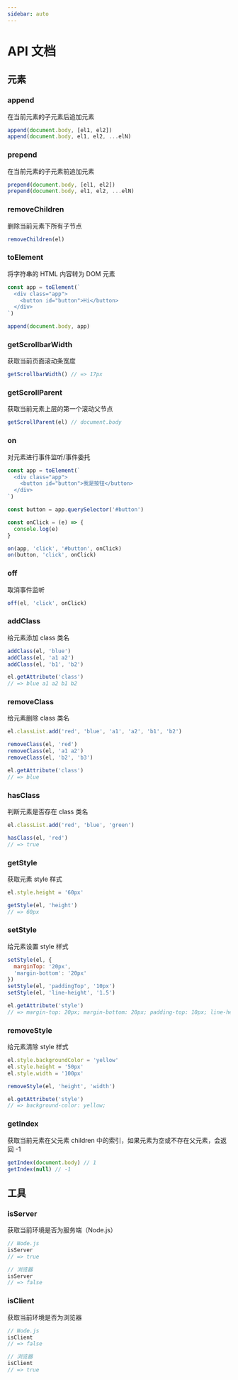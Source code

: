 ```yaml
---
sidebar: auto
---
```


# API 文档

## 元素

### <synta text="append(el, nodes[, ...args])">append</synta>

在当前元素的子元素后追加元素

```js
append(document.body, [el1, el2])
append(document.body, el1, el2, ...elN)
```

### <synta text="prepend(el, nodes[, ...args])">prepend</synta>

在当前元素的子元素前追加元素

```js
prepend(document.body, [el1, el2])
prepend(document.body, el1, el2, ...elN)
```

### <synta text="removeChildren(el)">removeChildren</synta>

删除当前元素下所有子节点

```js
removeChildren(el)
```

### <synta text="toElement(innerHTML, [children])">toElement</synta>

将字符串的 HTML 内容转为 DOM 元素

```js
const app = toElement(`
  <div class="app">
    <button id="button">Hi</button>
  </div>
`)

append(document.body, app)
```

### <synta text="getScrollbarWidth()">getScrollbarWidth</synta>

获取当前页面滚动条宽度

```js
getScrollbarWidth() // => 17px
```

### <synta text="getScrollParent(el)">getScrollParent</synta>

获取当前元素上层的第一个滚动父节点

```js
getScrollParent(el) // document.body
```

### <synta text="on(el, eventName, selectorOrHandler, [handlerOrOptions], [options])">on</synta>

对元素进行事件监听/事件委托

```js
const app = toElement(`
  <div class="app">
    <button id="button">我是按钮</button>
  </div>
`)

const button = app.querySelector('#button')

const onClick = (e) => {
  console.log(e)
}

on(app, 'click', '#button', onClick)
on(button, 'click', onClick)
```

### <synta text="off(el, eventName, handler, [options])">off</synta>

取消事件监听

```js
off(el, 'click', onClick)
```

### <synta text="addClass(el, className[, ...args])">addClass</synta>

给元素添加 class 类名

```js
addClass(el, 'blue')
addClass(el, 'a1 a2')
addClass(el, 'b1', 'b2')

el.getAttribute('class')
// => blue a1 a2 b1 b2
```

### <synta text="removeClass(el, className[, ...args])">removeClass</synta>

给元素删除 class 类名

```js
el.classList.add('red', 'blue', 'a1', 'a2', 'b1', 'b2')

removeClass(el, 'red')
removeClass(el, 'a1 a2')
removeClass(el, 'b2', 'b3')

el.getAttribute('class')
// => blue
```

### <synta text="hasClass(el, className)">hasClass</synta>

判断元素是否存在 class 类名

```js
el.classList.add('red', 'blue', 'green')

hasClass(el, 'red')
// => true
```

### <synta text="getStyle(el, styleName)">getStyle</synta>

获取元素 style 样式

```js
el.style.height = '60px'

getStyle(el, 'height')
// => 60px
```

### <synta text="setStyle(el, styles)">setStyle</synta>

给元素设置 style 样式

```js
setStyle(el, {
  marginTop: '20px',
  'margin-bottom': '20px'
})
setStyle(el, 'paddingTop', '10px')
setStyle(el, 'line-height', '1.5')

el.getAttribute('style')
// => margin-top: 20px; margin-bottom: 20px; padding-top: 10px; line-height: 1.5;
```

### <synta text="removeStyle(el, styleName[, ...args])">removeStyle</synta>

给元素清除 style 样式

```js
el.style.backgroundColor = 'yellow'
el.style.height = '50px'
el.style.width = '100px'

removeStyle(el, 'height', 'width')

el.getAttribute('style')
// => background-color: yellow;
```

### <synta text="getIndex(el)">getIndex</synta>

获取当前元素在父元素 children 中的索引，如果元素为空或不存在父元素，会返回 -1

```js
getIndex(document.body) // 1
getIndex(null) // -1
```

## 工具

### isServer

获取当前环境是否为服务端（Node.js）

```js
// Node.js
isServer
// => true

// 浏览器
isServer
// => false
```

### isClient

获取当前环境是否为浏览器

```js
// Node.js
isClient
// => false

// 浏览器
isClient
// => true
```
